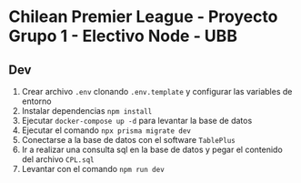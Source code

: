 # Chilean Premier League - Proyecto Grupo 1 - Electivo Node - UBB

## Dev

1. Crear archivo `.env` clonando `.env.template` y configurar las variables de entorno
2. Instalar dependencias `npm install`
3. Ejecutar `docker-compose up -d` para levantar la base de datos
4. Ejecutar el comando `npx prisma migrate dev`
5. Conectarse a la base de datos con el software `TablePlus`
6. Ir a realizar una consulta sql en la base de datos y pegar el contenido del archivo `CPL.sql`
7. Levantar con el comando `npm run dev`
